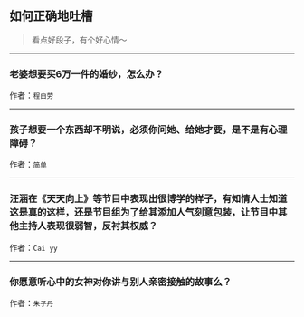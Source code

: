 ## 如何正确地吐槽

> 看点好段子，有个好心情～


 
---

### 老婆想要买6万一件的婚纱，怎么办？

> 


作者：`程白劳`

---

### 孩子想要一个东西却不明说，必须你问她、给她才要，是不是有心理障碍？

> 


作者：`简单`

---

### 汪涵在《天天向上》等节目中表现出很博学的样子，有知情人士知道这是真的这样，还是节目组为了给其添加人气刻意包装，让节目中其他主持人表现很弱智，反衬其权威？

> 


作者：`Cai yy`

---

### 你愿意听心中的女神对你讲与别人亲密接触的故事么？

> 


作者：`朱子丹`
